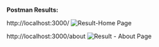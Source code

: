 <b>Postman Results: </b> 

http://localhost:3000/
![Result-Home Page](https://github.com/user-attachments/assets/13603d03-f8ea-4dc3-9a1f-8045fb7a799f)

http://localhost:3000/about
![Result - About Page](https://github.com/user-attachments/assets/b5559cdc-b29b-4ebe-a82b-0f6221a4c2bd)
